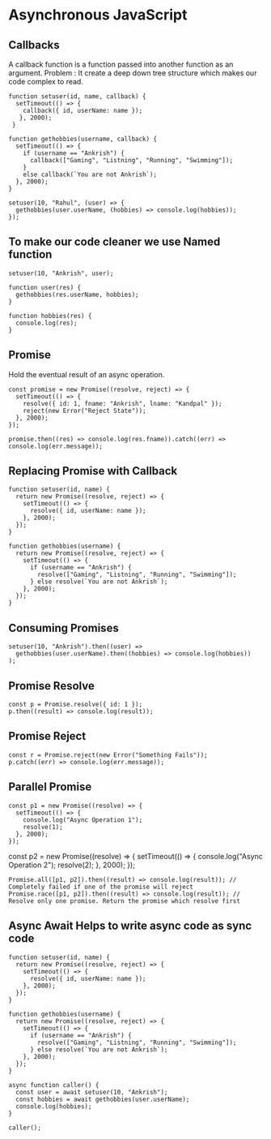 # Asynchronous JavaScript

## Callbacks
A callback function is a function passed into another function as an argument. Problem :  It create a deep down tree structure which makes our code complex to read.

    function setuser(id, name, callback) {
      setTimeout(() => {
        callback({ id, userName: name });
       }, 2000);
     }

    function gethobbies(username, callback) {
      setTimeout(() => {
        if (username == "Ankrish") {
          callback(["Gaming", "Listning", "Running", "Swimming"]);
        } 
        else callback(`You are not Ankrish`);
      }, 2000);
    }

    setuser(10, "Rahul", (user) => {
      gethobbies(user.userName, (hobbies) => console.log(hobbies));
    });

## To make our code cleaner we use Named function

    setuser(10, "Ankrish", user);

    function user(res) {
      gethobbies(res.userName, hobbies);
    }

    function hobbies(res) {
      console.log(res);
    }

## Promise
Hold the eventual result of an async operation.

    const promise = new Promise((resolve, reject) => {
      setTimeout(() => {
        resolve({ id: 1, fname: "Ankrish", lname: "Kandpal" });
        reject(new Error("Reject State"));
      }, 2000);
    });

    promise.then((res) => console.log(res.fname)).catch((err) => console.log(err.message));

## Replacing Promise with Callback

    function setuser(id, name) {
      return new Promise((resolve, reject) => {
        setTimeout(() => {
          resolve({ id, userName: name });
        }, 2000);
      });
    }

    function gethobbies(username) {
      return new Promise((resolve, reject) => {
        setTimeout(() => {
          if (username == "Ankrish") {
            resolve(["Gaming", "Listning", "Running", "Swimming"]);
          } else resolve(`You are not Ankrish`);
        }, 2000);
      });
    }

## Consuming Promises
    setuser(10, "Ankrish").then((user) =>
      gethobbies(user.userName).then((hobbies) => console.log(hobbies))
    );

## Promise Resolve
    const p = Promise.resolve({ id: 1 });
    p.then((result) => console.log(result));

## Promise Reject
    const r = Promise.reject(new Error("Something Fails"));
    p.catch((err) => console.log(err.message));

## Parallel Promise
    const p1 = new Promise((resolve) => {
      setTimeout(() => {
        console.log("Async Operation 1");
        resolve(1);
      }, 2000);
    });

const p2 = new Promise((resolve) => {
  setTimeout(() => {
    console.log("Async Operation 2");
    resolve(2);
  }, 2000);
});

    Promise.all([p1, p2]).then((result) => console.log(result)); // Completely failed if one of the promise will reject
    Promise.race([p1, p2]).then((result) => console.log(result)); // Resolve only one promise. Return the promise which resolve first

## Async Await Helps to write async code as sync code
    function setuser(id, name) {
      return new Promise((resolve, reject) => {
        setTimeout(() => {
          resolve({ id, userName: name });
        }, 2000);
      });
    }

    function gethobbies(username) {
      return new Promise((resolve, reject) => {
        setTimeout(() => {
          if (username == "Ankrish") {
            resolve(["Gaming", "Listning", "Running", "Swimming"]);
          } else resolve(`You are not Ankrish`);
        }, 2000);
      });
    }

    async function caller() {
      const user = await setuser(10, "Ankrish");
      const hobbies = await gethobbies(user.userName);
      console.log(hobbies);
    }

    caller();
